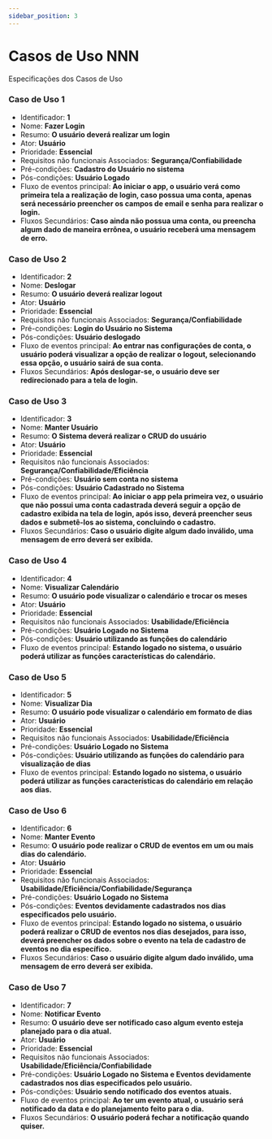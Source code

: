 ```yaml
---
sidebar_position: 3
---
```


# Casos de Uso NNN

Especificações dos Casos de Uso

### Caso de Uso 1
- Identificador: **1**
- Nome: **Fazer Login**
- Resumo: **O usuário deverá realizar um login**
- Ator: **Usuário**
- Prioridade: **Essencial**
- Requisitos não funcionais Associados: **Segurança/Confiabilidade**
- Pré-condições: **Cadastro do Usuário no sistema**
- Pós-condições: **Usuário Logado**
- Fluxo de eventos principal: **Ao iniciar o app, o usuário verá como primeira tela a realização de login, caso possua uma conta, apenas será necessário preencher os campos de email e senha para realizar o login.**
- Fluxos Secundários: **Caso ainda não possua uma conta, ou preencha algum dado de maneira errônea, o usuário receberá uma mensagem de erro.**

### Caso de Uso 2
- Identificador: **2**
- Nome: **Deslogar**
- Resumo: **O usuário deverá realizar logout**
- Ator: **Usuário**
- Prioridade: **Essencial**
- Requisitos não funcionais Associados: **Segurança/Confiabilidade**
- Pré-condições: **Login do Usuário no Sistema**
- Pós-condições: **Usuário deslogado**
- Fluxo de eventos principal: **Ao entrar nas configurações de conta, o usuário poderá visualizar a opção de realizar o logout, selecionando essa opção, o usuário sairá de sua conta.**
- Fluxos Secundários: **Após deslogar-se, o usuário deve ser redirecionado para a tela de login.**

### Caso de Uso 3
- Identificador: **3**
- Nome: **Manter Usuário**
- Resumo: **O Sistema deverá realizar o CRUD do usuário**
- Ator: **Usuário**
- Prioridade: **Essencial**
- Requisitos não funcionais Associados: **Segurança/Confiabilidade/Eficiência**
- Pré-condições: **Usuário sem conta no sistema**
- Pós-condições: **Usuário Cadastrado no Sistema**
- Fluxo de eventos principal: **Ao iniciar o app pela primeira vez, o usuário que não possui uma conta cadastrada deverá seguir a opção de cadastro exibida na tela de login, após isso, deverá preencher seus dados e submetê-los ao sistema, concluindo o cadastro.**
- Fluxos Secundários: **Caso o usuário digite algum dado inválido, uma mensagem de erro deverá ser exibida.**

### Caso de Uso 4
- Identificador: **4**
- Nome: **Visualizar Calendário**
- Resumo: **O usuário pode visualizar o calendário e trocar os meses**
- Ator: **Usuário**
- Prioridade: **Essencial**
- Requisitos não funcionais Associados: **Usabilidade/Eficiência**
- Pré-condições: **Usuário Logado no Sistema**
- Pós-condições: **Usuário utilizando as funções do calendário**
- Fluxo de eventos principal: **Estando logado no sistema, o usuário poderá utilizar as funções características do calendário.**

### Caso de Uso 5
- Identificador: **5**
- Nome: **Visualizar Dia**
- Resumo: **O usuário pode visualizar o calendário em formato de dias**
- Ator: **Usuário**
- Prioridade: **Essencial**
- Requisitos não funcionais Associados: **Usabilidade/Eficiência**
- Pré-condições: **Usuário Logado no Sistema**
- Pós-condições: **Usuário utilizando as funções do calendário para visualização de dias**
- Fluxo de eventos principal: **Estando logado no sistema, o usuário poderá utilizar as funções características do calendário em relação aos dias.**

### Caso de Uso 6
- Identificador: **6**
- Nome: **Manter Evento**
- Resumo: **O usuário pode realizar o CRUD de eventos em um ou mais dias do calendário.**
- Ator: **Usuário**
- Prioridade: **Essencial**
- Requisitos não funcionais Associados: **Usabilidade/Eficiência/Confiabilidade/Segurança**
- Pré-condições: **Usuário Logado no Sistema**
- Pós-condições: **Eventos devidamente cadastrados nos dias especificados pelo usuário.**
- Fluxo de eventos principal: **Estando logado no sistema, o usuário poderá realizar o CRUD de eventos nos dias desejados, para isso, deverá preencher os dados sobre o evento na tela de cadastro de eventos no dia específico.**
- Fluxos Secundários: **Caso o usuário digite algum dado inválido, uma mensagem de erro deverá ser exibida.**

### Caso de Uso 7
- Identificador: **7**
- Nome: **Notificar Evento**
- Resumo: **O usuário deve ser notificado caso algum evento esteja planejado para o dia atual.**
- Ator: **Usuário**
- Prioridade: **Essencial**
- Requisitos não funcionais Associados: **Usabilidade/Eficiência/Confiabilidade**
- Pré-condições: **Usuário Logado no Sistema e Eventos devidamente cadastrados nos dias especificados pelo usuário.**
- Pós-condições: **Usuário sendo notificado dos eventos atuais.**
- Fluxo de eventos principal: **Ao ter um evento atual, o usuário será notificado da data e do planejamento feito para o dia.**
- Fluxos Secundários: **O usuário poderá fechar a notificação quando quiser.**




